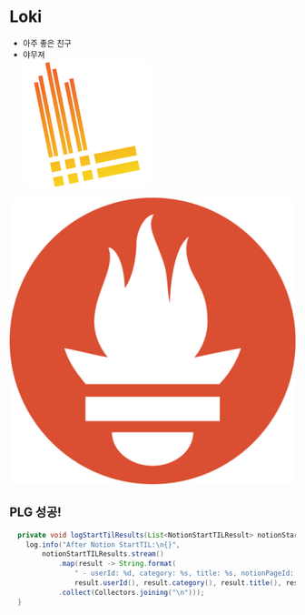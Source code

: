 # Loki  
* 아주 좋은 친구  
* 야무져  
![IMAGE](https://raw.githubusercontent.com/nogi-bot/resources/main/chatgptisgod/images/ea41732b-5522-4aed-b844-c6c0ca5bc66d-loki.png)  
  
![IMAGE](https://raw.githubusercontent.com/nogi-bot/resources/main/chatgptisgod/images/40ba640d-14aa-4d49-bdec-6e1868dccba9-prometheus.png)  
## PLG 성공!  
```java  
  private void logStartTilResults(List<NotionStartTILResult> notionStartTILResults) {
    log.info("After Notion StartTIL:\n{}",
        notionStartTILResults.stream()
            .map(result -> String.format(
                " - userId: %d, category: %s, title: %s, notionPageId: %s",
                result.userId(), result.category(), result.title(), result.notionPageId()))
            .collect(Collectors.joining("\n")));
  }  
```  
